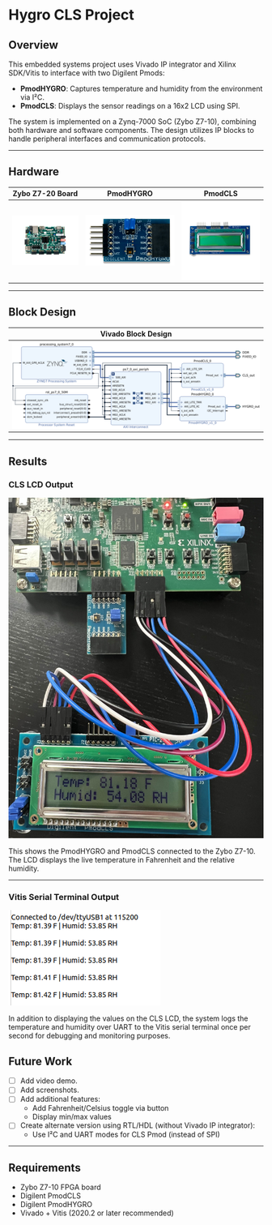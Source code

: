 # Hygro CLS Project

## Overview

This embedded systems project uses Vivado IP integrator and Xilinx SDK/Vitis to interface with two Digilent Pmods:
- **PmodHYGRO**: Captures temperature and humidity from the environment via I²C.
- **PmodCLS**: Displays the sensor readings on a 16x2 LCD using SPI.

The system is implemented on a Zynq-7000 SoC (Zybo Z7-10), combining both hardware and software components. The design utilizes IP blocks to handle peripheral interfaces and communication protocols.

---

## Hardware


| Zybo Z7-20 Board | PmodHYGRO | PmodCLS |
|------------------|-----------|---------|
| ![Zybo Z7](images/Digilent_Zybo_Z7-20.jpg) | ![PmodHYGRO](images/PmodHYGRO.png) | ![PmodCLS](images/Pmod_CLS.png) |

---

## Block Design

| Vivado Block Design |
|---------------------|
| ![Block Design](images/Hygro_CLS_blockdesign.png) |

---

## Results
### CLS LCD Output

![CLS Output](images/CLS_output.jpg)

This shows the PmodHYGRO and PmodCLS connected to the Zybo Z7-10. The LCD displays the live temperature in Fahrenheit and the relative humidity.

---

### Vitis Serial Terminal Output

![Vitis Terminal](images/Vitis_Serial_terminal.png)

In addition to displaying the values on the CLS LCD, the system logs the temperature and humidity over UART to the Vitis serial terminal once per second for debugging and monitoring purposes.



## Future Work

- [ ] Add video demo.
- [ ] Add screenshots.
- [ ] Add additional features:
  - Add Fahrenheit/Celsius toggle via button
  - Display min/max values
- [ ] Create alternate version using RTL/HDL (without Vivado IP integrator):
  - Use I²C and UART modes for CLS Pmod (instead of SPI)

---

## Requirements

- Zybo Z7-10 FPGA board
- Digilent PmodCLS 
- Digilent PmodHYGRO 
- Vivado + Vitis (2020.2 or later recommended)